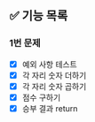 ## ✅ 기능 목록

### 1번 문제

- [x] 예외 사항 테스트
- [x] 각 자리 숫자 더하기
- [x] 각 자리 숫자 곱하기
- [x] 점수 구하기
- [x] 승부 결과 return
